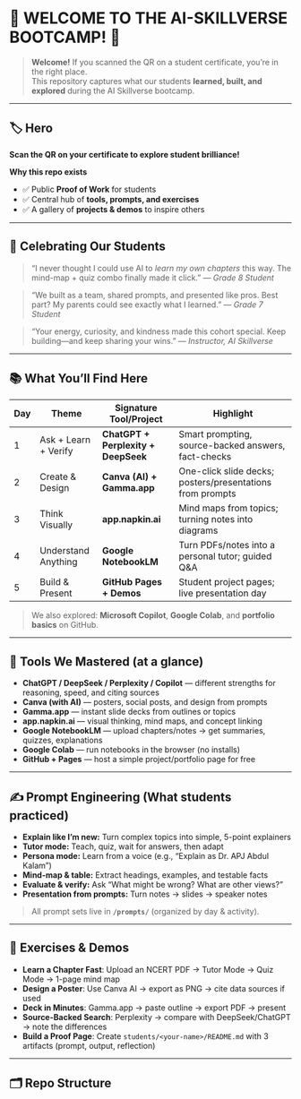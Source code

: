 # 🌟 **WELCOME TO THE AI-SKILLVERSE BOOTCAMP!** 🌟  

> **Welcome!** If you scanned the QR on a student certificate, you’re in the right place.  
> This repository captures what our students **learned, built, and explored** during the AI Skillverse bootcamp.

---

## 🏷️ Hero
**Scan the QR on your certificate to explore student brilliance!**  

**Why this repo exists**
- ✅ Public **Proof of Work** for students  
- ✅ Central hub of **tools, prompts, and exercises**  
- ✅ A gallery of **projects & demos** to inspire others  

---

## 🎉 Celebrating Our Students

> “I never thought I could use AI to *learn my own chapters* this way. The mind-map + quiz combo finally made it click.” — *Grade 8 Student*

> “We built as a team, shared prompts, and presented like pros. Best part? My parents could see exactly what I learned.” — *Grade 7 Student*

> “Your energy, curiosity, and kindness made this cohort special. Keep building—and keep sharing your wins.” — *Instructor, AI Skillverse*

---

## 📚 What You’ll Find Here

| Day | Theme | Signature Tool/Project | Highlight |
|---|---|---|---|
| 1 | Ask + Learn + Verify | **ChatGPT + Perplexity + DeepSeek** | Smart prompting, source-backed answers, fact-checks |
| 2 | Create & Design | **Canva (AI) + Gamma.app** | One-click slide decks; posters/presentations from prompts |
| 3 | Think Visually | **app.napkin.ai** | Mind maps from topics; turning notes into diagrams |
| 4 | Understand Anything | **Google NotebookLM** | Turn PDFs/notes into a personal tutor; guided Q&A |
| 5 | Build & Present | **GitHub Pages + Demos** | Student project pages; live presentation day |

> We also explored: **Microsoft Copilot**, **Google Colab**, and **portfolio basics** on GitHub.

---

## 🧰 Tools We Mastered (at a glance)

- **ChatGPT / DeepSeek / Perplexity / Copilot** — different strengths for reasoning, speed, and citing sources  
- **Canva (with AI)** — posters, social posts, and design from prompts  
- **Gamma.app** — instant slide decks from outlines or topics  
- **app.napkin.ai** — visual thinking, mind maps, and concept linking  
- **Google NotebookLM** — upload chapters/notes → get summaries, quizzes, explanations  
- **Google Colab** — run notebooks in the browser (no installs)  
- **GitHub + Pages** — host a simple project/portfolio page for free

---

## ✍️ Prompt Engineering (What students practiced)

- **Explain like I’m new:** Turn complex topics into simple, 5-point explainers  
- **Tutor mode:** Teach, quiz, wait for answers, then adapt  
- **Persona mode:** Learn from a voice (e.g., “Explain as Dr. APJ Abdul Kalam”)  
- **Mind-map & table:** Extract headings, examples, and testable facts  
- **Evaluate & verify:** Ask “What might be wrong? What are other views?”  
- **Presentation from prompts:** Turn notes → slides → speaker notes

> All prompt sets live in **`/prompts/`** (organized by day & activity).

---

## 🧪 Exercises & Demos

- **Learn a Chapter Fast**: Upload an NCERT PDF → Tutor Mode → Quiz Mode → 1-page mind map  
- **Design a Poster**: Use Canva AI → export as PNG → cite data sources if used  
- **Deck in Minutes**: Gamma.app → paste outline → export PDF → present  
- **Source-Backed Search**: Perplexity → compare with DeepSeek/ChatGPT → note the differences  
- **Build a Proof Page**: Create `students/<your-name>/README.md` with 3 artifacts (prompt, output, reflection)

---

## 🗂 Repo Structure

